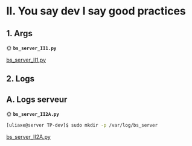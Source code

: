 # II. You say dev I say good practices

## 1. Args

🌞 **`bs_server_II1.py`**

[bs_server_II1.py](bs_server_II1.py)

## 2. Logs

## A. Logs serveur

🌞 **`bs_server_II2A.py`**

```bash 
[uliaxe@server TP-dev]$ sudo mkdir -p /var/log/bs_server
```

[bs_server_II2A.py](bs_server_II2A.py)